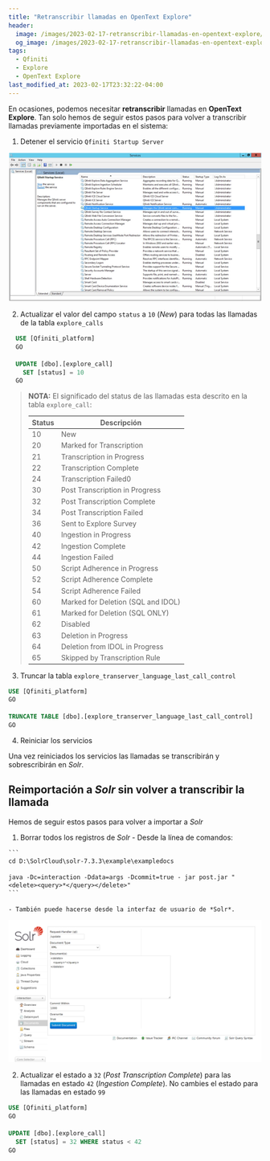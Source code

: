 ```yaml
---
title: "Retranscribir llamadas en OpenText Explore"
header:
  image: /images/2023-02-17-retranscribir-llamadas-en-opentext-explore/explore_call_status.png
  og_image: /images/2023-02-17-retranscribir-llamadas-en-opentext-explore/explore_call_status.png
tags:
  - Qfiniti
  - Explore
  - OpenText Explore
last_modified_at: 2023-02-17T23:32:22-04:00
---
```


En ocasiones, podemos necesitar **retranscribir** llamadas en **OpenText Explore**. 
Tan solo hemos de seguir estos pasos para volver a transcribir llamadas previamente importadas en el sistema:


  1. Detener el servicio `Qfiniti Startup Server` 

  ![Qfiniti Explore services](/images/2023-02-17-retranscribir-llamadas-en-opentext-explore/qfiniti-explore-services.png)

  2. Actualizar el valor del campo `status` a `10` (*New*) para todas las llamadas de la 
  tabla `explore_calls` 
  
  ```sql
    USE [Qfiniti_platform] 
    GO
    
    UPDATE [dbo].[explore_call]
      SET [status] = 10 
    GO
  ```

> **NOTA:** El significado del status de las llamadas esta 
> descrito en la tabla `explore_call`:
>
> | Status    | Descripción                        |
> |-----------|------------------------------------|
> | 10        | New                                |
> | 20        | Marked for Transcription           |
> | 21        | Transcription in Progress          |
> | 22        | Transcription Complete             |
> | 24        | Transcription Failed0              |
> | 30        | Post Transcription in Progress     |
> | 32        | Post Transcription Complete        |
> | 34        | Post Transcription Failed          |
> | 36        | Sent to Explore Survey             |
> | 40        | Ingestion in Progress              |
> | 42        | Ingestion Complete                 |
> | 44        | Ingestion Failed                   |
> | 50        | Script Adherence in Progress       |
> | 52        | Script Adherence Complete          |
> | 54        | Script Adherence Failed            |
> | 60        | Marked for Deletion (SQL and IDOL) |
> | 61        | Marked for Deletion (SQL ONLY)     |
> | 62        | Disabled                           |
> | 63        | Deletion in Progress               |
> | 64        | Deletion from IDOL in Progress     |
> | 65        | Skipped by Transcription Rule      |

  3. Truncar la tabla `explore_transerver_language_last_call_control`

  ```sql
  USE [Qfiniti_platform] 
  GO

  TRUNCATE TABLE [dbo].[explore_transerver_language_last_call_control] 
  GO
  ```

  4. Reiniciar los servicios

Una vez reiniciados los servicios las llamadas se transcribirán y sobrescribirán en *Solr*.

## Reimportación a *Solr* sin volver a transcribir la llamada

Hemos de seguir estos pasos para volver a importar a *Solr* 

  1. Borrar todos los registros de *Solr*
    - Desde la línea de comandos:

    ```
    cd D:\SolrCloud\solr-7.3.3\example\exampledocs

    java -Dc=interaction -Ddata=args -Dcommit=true - jar post.jar "<delete><query>*</query></delete>"
    ```

    - También puede hacerse desde la interfaz de usuario de *Solr*.

  ![Solr delete documents](/images/2023-02-17-retranscribir-llamadas-en-opentext-explore/solr-delete-documents.png)
    
  2. Actualizar el estado a `32` (*Post Transcription Complete*) para las llamadas 
  en estado `42` (*Ingestion Complete*). No cambies el estado para las llamadas en 
  estado `99`

  ```sql
  USE [Qfiniti_platform]
  GO
  
  UPDATE [dbo].[explore_call]
    SET [status] = 32 WHERE status < 42
  GO
  ```
